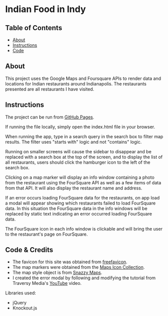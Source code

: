 # Indian Food in Indy

## Table of Contents

* [About](#about)
* [Instructions](#instructions)
* [Code](#code)

## About

This project uses the Google Maps and Foursquare APIs to render data and locations for Indian restaurants around Indianapolis. The restaurants presented are all restaurants I have visited.

## Instructions

The project can be run from [GitHub Pages](https://smckinney1.github.io/IndyIndianFoodFinder/).

If running the file locally, simply open the index.html file in your browser.

When running the app, type in a search query in the search box to filter map results. The filter uses "starts with" logic and not "contains" logic.

Running on smaller screens will cause the sidebar to disappear and be replaced with a search box at the top of the screen, and to display the list of all restaurants, users should click the hamburger icon to the left of the search box.

Clicking on a map marker will display an info window containing a photo from the restaurant using the FourSquare API as well as a few items of data from that API. It will also display the restaurant name and address.

If an error occurs loading FourSquare data for the restaurants, on app load a modal will appear showing which restaurants failed to load FourSquare data. In this situation the FourSquare data in the info windows will be replaced by static text indicating an error occurred loading FourSquare data.

The FourSquare icon in each info window is clickable and will bring the user to the restaurant's page on FourSquare.

## Code & Credits

- The favicon for this site was obtained from [freefavicon](https://www.freefavicon.com/).
- The map markers were obtained from the [Maps Icon Collection](https://mapicons.mapsmarker.com/markers/tourism/pin/).
- The map style object is from [Snazzy Maps](https://snazzymaps.com/style/128473/pink).
- I created the error modal by following and modifying the tutorial from Traversy Media's [YouTube](https://www.youtube.com/watch?v=6ophW7Ask_0) video.

Libraries used:
- jQuery
- Knockout.js